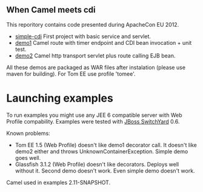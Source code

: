 When Camel meets cdi
--------------------

This reporitory contains code presented during ApacheCon EU 2012.

  - [simple-cdi](simple-cdi) First project with basic service and servlet. 
  - [demo1](demo1) Camel route with timer endpoint and CDI bean invocation + unit test.
  - [demo2](demo2) Camel http transport servlet plus route calling EJB bean.

All these demos are packaged as WAR files after instalation (please use maven for building). For Tom EE use profile 'tomee'.

# Launching examples #
To run examples you might use any JEE 6 compatible server with Web Profile compability. Examples were tested with [JBoss SwitchYard](http://switchyard.org) 0.6.

Known problems:
  - Tom EE 1.5 (Web Profile) doesn't like demo1 decorator call. It doesn't like demo2 either and throws UnknownContainerException. Simple demo goes well.
  - Glassfish 3.1.2 (Web Profile) doesn't like decorators. Deploys well without it. Second demo doesn't work. Even simple demo doesn't work.


Camel used in examples 2.11-SNAPSHOT.

